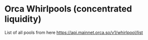 # Orca Whirlpools (concentrated liquidity)

List of all pools from here <https://api.mainnet.orca.so/v1/whirlpool/list>

